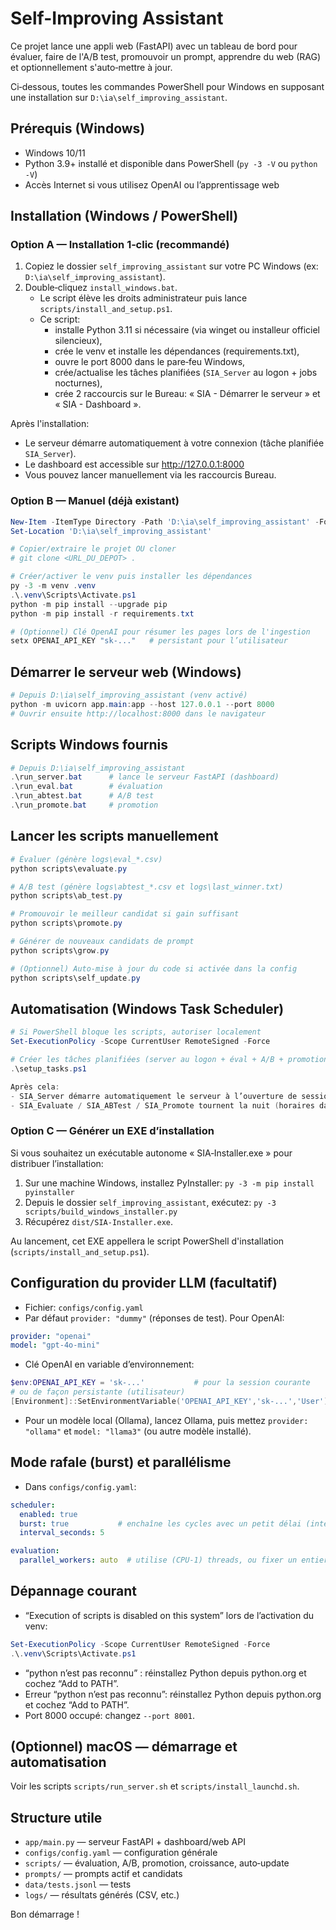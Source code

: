 # Self-Improving Assistant

Ce projet lance une appli web (FastAPI) avec un tableau de bord pour évaluer, faire de l'A/B test, promouvoir un prompt, apprendre du web (RAG) et optionnellement s'auto‑mettre à jour.

Ci‑dessous, toutes les commandes PowerShell pour Windows en supposant une installation sur `D:\ia\self_improving_assistant`.

## Prérequis (Windows)

* Windows 10/11
* Python 3.9+ installé et disponible dans PowerShell (`py -3 -V` ou `python -V`)
* Accès Internet si vous utilisez OpenAI ou l’apprentissage web

## Installation (Windows / PowerShell)

### Option A — Installation 1‑clic (recommandé)

1. Copiez le dossier `self_improving_assistant` sur votre PC Windows (ex: `D:\ia\self_improving_assistant`).
2. Double‑cliquez `install_windows.bat`.
   - Le script élève les droits administrateur puis lance `scripts/install_and_setup.ps1`.
   - Ce script:
     - installe Python 3.11 si nécessaire (via winget ou installeur officiel silencieux),
     - crée le venv et installe les dépendances (requirements.txt),
     - ouvre le port 8000 dans le pare‑feu Windows,
     - crée/actualise les tâches planifiées (`SIA_Server` au logon + jobs nocturnes),
     - crée 2 raccourcis sur le Bureau: « SIA - Démarrer le serveur » et « SIA - Dashboard ».

Après l'installation:
- Le serveur démarre automatiquement à votre connexion (tâche planifiée `SIA_Server`).
- Le dashboard est accessible sur http://127.0.0.1:8000
- Vous pouvez lancer manuellement via les raccourcis Bureau.

### Option B — Manuel (déjà existant)

```powershell
New-Item -ItemType Directory -Path 'D:\ia\self_improving_assistant' -Force | Out-Null
Set-Location 'D:\ia\self_improving_assistant'

# Copier/extraire le projet OU cloner
# git clone <URL_DU_DEPOT> .

# Créer/activer le venv puis installer les dépendances
py -3 -m venv .venv
.\.venv\Scripts\Activate.ps1
python -m pip install --upgrade pip
python -m pip install -r requirements.txt

# (Optionnel) Clé OpenAI pour résumer les pages lors de l'ingestion
setx OPENAI_API_KEY "sk-..."   # persistant pour l’utilisateur
```

## Démarrer le serveur web (Windows)

```powershell
# Depuis D:\ia\self_improving_assistant (venv activé)
python -m uvicorn app.main:app --host 127.0.0.1 --port 8000
# Ouvrir ensuite http://localhost:8000 dans le navigateur
```

## Scripts Windows fournis

```powershell
# Depuis D:\ia\self_improving_assistant
.\run_server.bat      # lance le serveur FastAPI (dashboard)
.\run_eval.bat        # évaluation
.\run_abtest.bat      # A/B test
.\run_promote.bat     # promotion
```

## Lancer les scripts manuellement

```powershell
# Évaluer (génère logs\eval_*.csv)
python scripts\evaluate.py

# A/B test (génère logs\abtest_*.csv et logs\last_winner.txt)
python scripts\ab_test.py

# Promouvoir le meilleur candidat si gain suffisant
python scripts\promote.py

# Générer de nouveaux candidats de prompt
python scripts\grow.py

# (Optionnel) Auto‑mise à jour du code si activée dans la config
python scripts\self_update.py
```

## Automatisation (Windows Task Scheduler)

```powershell
# Si PowerShell bloque les scripts, autoriser localement
Set-ExecutionPolicy -Scope CurrentUser RemoteSigned -Force

# Créer les tâches planifiées (server au logon + éval + A/B + promotion)
.\setup_tasks.ps1

Après cela:
- SIA_Server démarre automatiquement le serveur à l’ouverture de session et le garde actif.
- SIA_Evaluate / SIA_ABTest / SIA_Promote tournent la nuit (horaires dans setup_tasks.ps1).
```

### Option C — Générer un EXE d’installation

Si vous souhaitez un exécutable autonome « SIA‑Installer.exe » pour distribuer l’installation:

1. Sur une machine Windows, installez PyInstaller: `py -3 -m pip install pyinstaller`
2. Depuis le dossier `self_improving_assistant`, exécutez: `py -3 scripts/build_windows_installer.py`
3. Récupérez `dist/SIA-Installer.exe`.

Au lancement, cet EXE appellera le script PowerShell d'installation (`scripts/install_and_setup.ps1`).

## Configuration du provider LLM (facultatif)

* Fichier: `configs/config.yaml`
* Par défaut `provider: "dummy"` (réponses de test). Pour OpenAI:

```yaml
provider: "openai"
model: "gpt-4o-mini"
```

* Clé OpenAI en variable d’environnement:

```powershell
$env:OPENAI_API_KEY = 'sk-...'           # pour la session courante
# ou de façon persistante (utilisateur)
[Environment]::SetEnvironmentVariable('OPENAI_API_KEY','sk-...','User')
```

* Pour un modèle local (Ollama), lancez Ollama, puis mettez `provider: "ollama"` et `model: "llama3"` (ou autre modèle installé).

## Mode rafale (burst) et parallélisme

* Dans `configs/config.yaml`:

```yaml
scheduler:
  enabled: true
  burst: true           # enchaîne les cycles avec un petit délai (interval_seconds)
  interval_seconds: 5

evaluation:
  parallel_workers: auto  # utilise (CPU-1) threads, ou fixer un entier
```

## Dépannage courant

* “Execution of scripts is disabled on this system” lors de l’activation du venv:

```powershell
Set-ExecutionPolicy -Scope CurrentUser RemoteSigned -Force
.\.venv\Scripts\Activate.ps1
```

* “python n’est pas reconnu” : réinstallez Python depuis python.org et cochez “Add to PATH”.
* Erreur “python n’est pas reconnu”: réinstallez Python depuis python.org et cochez “Add to PATH”.
* Port 8000 occupé: changez `--port 8001`.

## (Optionnel) macOS — démarrage et automatisation

Voir les scripts `scripts/run_server.sh` et `scripts/install_launchd.sh`.

## Structure utile

* `app/main.py` — serveur FastAPI + dashboard/web API
* `configs/config.yaml` — configuration générale
* `scripts/` — évaluation, A/B, promotion, croissance, auto‑update
* `prompts/` — prompts actif et candidats
* `data/tests.jsonl` — tests
* `logs/` — résultats générés (CSV, etc.)

Bon démarrage !
